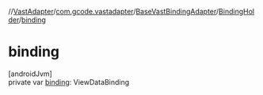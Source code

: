//[VastAdapter](../../../../index.md)/[com.gcode.vastadapter](../../index.md)/[BaseVastBindingAdapter](../index.md)/[BindingHolder](index.md)/[binding](binding.md)

# binding

[androidJvm]\
private var [binding](binding.md): ViewDataBinding
